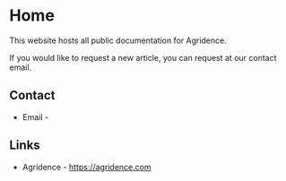 # Home

This website hosts all public documentation for Agridence.

If you would like to request a new article, you can request at our contact email.

## Contact

* Email - 

## Links

* Agridence - https://agridence.com
